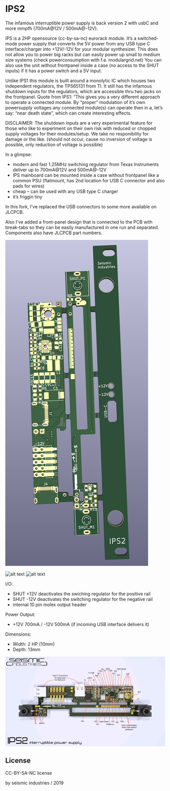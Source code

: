 # IPS2

The infamous interruptible power supply is back version 2 with usbC and more mmpfh (700mA@12V / 500mA@-12V).

IPS is a 2HP opensource (cc-by-sa-nc) eurorack module. It’s a switched-mode power supply that converts the 5V power from any USB type C interface/charger into +12V/-12V for your modular synthesizer. This does not allow you to power big racks but can easily power up small to medium size systems (check powerconsumption with f.e. modulargrid.net)
You can also use the unit without frontpanel inside a case (no access to the SHUT inputs) if it has a power switch and a 5V input.

Unlike IPS1 this module is built around a monolytic IC which houses two independent regulators, the TPS65131 from TI. It still has the infamous shutdown inputs for the regulators, which are accessible thru two jacks on the frontpanel.
Quote from IPS1: “This gives you a very different approach to operate a connected module. By “proper” modulation of it’s own powersupply voltages any connected module(s) can operate then in a, let’s say:  “near death state”, which can create interesting effects.

DISCLAIMER:
The shutdown inputs are a very experimental feature for those who like to experiment on their own risk with reduced or chopped supply voltages for their modules/setup. We take no responibility for damage or the like. (should not occur, cause no inversion of voltage is possible, only reduction of voltage is possible)

In a glimpse:

- modern and fast 1.25MHz switching regulator from Texas Instruments deliver up to 700mA@12V and 500mA@-12V
- IPS mainboard can be mounted inside a case without frontpanel like a common PSU (flatmount, has 2nd location for USB C connector and also pads for wires)
- cheap – can be used with any USB type C charger
- it’s friggin tiny

In this fork, I've replaced the USB connectors to some more available on JLCPCB.

Also I've added a front-panel design that is connected to the PCB with break-tabs so they can
be easily manufactured in one run and separated. Components also have JLCPCB part numbers.

![alt text](./render/IPS2_With_Panel.png)

![alt text](https://raw.githubusercontent.com/seismicindustries/IPS2/master/render/IPS2_usb_c_front_render_wide_psd.jpg)
![alt text](https://raw.githubusercontent.com/seismicindustries/IPS2/master/render/IPS2_usb_c_perspective_render_wide.png)

I/O:

- SHUT +12V deactivates the swiching regulator for the positive rail
- SHUT -12V deactivates the switching regulator for the negative rail
- internal 10 pin molex output header

Power Output:

- +12V 700mA / -12V 500mA (if incoming USB interface delivers it)

Dimensions:

- Width: 2 HP (10mm)
- Depth: 13mm

![alt](./render/pick_and_place_data_ips2_MK1_4.jpg)

## License

CC-BY-SA-NC license

by seismic industries / 2019
